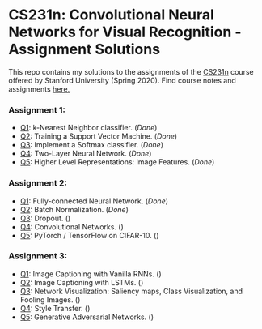 # CS231n: Convolutional Neural Networks for Visual Recognition - Assignment Solutions

This repo contains my solutions to the assignments of the [CS231n](http://cs231n.stanford.edu/) course offered by Stanford University (Spring 2020).
Find course notes and assignments [here.](http://cs231n.github.io)

### Assignment 1:
- [Q1](https://github.com/vedantthapa/cs231n/blob/master/assignment1/knn.ipynb): k-Nearest Neighbor classifier. (_Done_)
- [Q2](https://github.com/vedantthapa/cs231n/blob/master/assignment1/svm.ipynb): Training a Support Vector Machine. (_Done_)
- [Q3](https://github.com/vedantthapa/cs231n/blob/master/assignment1/softmax.ipynb): Implement a Softmax classifier. (_Done_)
- [Q4](https://github.com/vedantthapa/cs231n/blob/master/assignment1/two_layer_net.ipynb): Two-Layer Neural Network. (_Done_)
- [Q5](https://github.com/vedantthapa/cs231n/blob/master/assignment1/features.ipynb): Higher Level Representations: Image Features. (_Done_)

### Assignment 2:
- [Q1](https://github.com/vedantthapa/cs231n/blob/master/assignment2/FullyConnectedNets.ipynb): Fully-connected Neural Network. (_Done_)
- [Q2](https://github.com/vedantthapa/cs231n/blob/master/assignment2/BatchNormalization.ipynb): Batch Normalization. (_Done_)
- [Q3](https://github.com/vedantthapa/cs231n/blob/master/assignment2/Dropout.ipynb): Dropout. ()
- [Q4](https://github.com/vedantthapa/cs231n/blob/master/assignment2/ConvolutionalNetworks.ipynb): Convolutional Networks. ()
- [Q5](https://github.com/vedantthapa/cs231n/blob/master/assignment2/TensorFlow.ipynb): PyTorch / TensorFlow on CIFAR-10. ()

### Assignment 3:
- [Q1](https://github.com/vedantthapa/cs231n/blob/master/assignment3/RNN_Captioning.ipynb): Image Captioning with Vanilla RNNs. ()
- [Q2](https://github.com/vedantthapa/cs231n/blob/master/assignment3/LSTM_Captioning.ipynb): Image Captioning with LSTMs. ()
- [Q3](https://github.com/vedantthapa/cs231n/blob/master/assignment3/NetworkVisualization-TensorFlow.ipynb): Network Visualization: Saliency maps, Class Visualization, and Fooling Images. ()
- [Q4](https://github.com/vedantthapa/cs231n/blob/master/assignment3/StyleTransfer-TensorFlow.ipynb): Style Transfer. ()
- [Q5](https://github.com/vedantthapa/cs231n/blob/master/assignment3/GANs-TensorFlow.ipynb): Generative Adversarial Networks. ()

